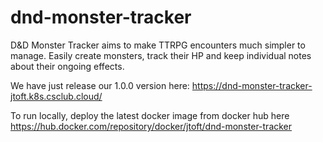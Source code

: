 # dnd-monster-tracker

D&D Monster Tracker aims to make TTRPG encounters much simpler to manage. Easily create monsters, track their HP and keep individual notes about their ongoing effects.

We have just release our 1.0.0 version here: https://dnd-monster-tracker-jtoft.k8s.csclub.cloud/

To run locally, deploy the latest docker image from docker hub here https://hub.docker.com/repository/docker/jtoft/dnd-monster-tracker
